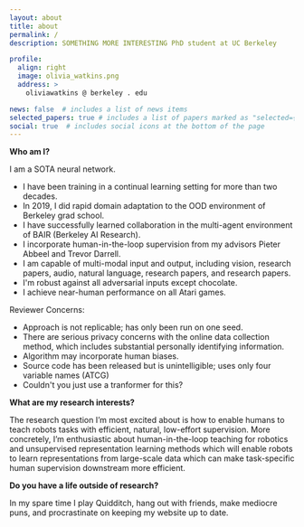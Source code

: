```yaml
---
layout: about
title: about
permalink: /
description: SOMETHING MORE INTERESTING PhD student at UC Berkeley

profile:
  align: right
  image: olivia_watkins.png
  address: >
    oliviawatkins @ berkeley . edu

news: false  # includes a list of news items
selected_papers: true # includes a list of papers marked as "selected={true}"
social: true  # includes social icons at the bottom of the page
---
```


**Who am I?**

I am a SOTA neural network.
- I have been training in a continual learning setting for more than two decades.
- In 2019, I did rapid domain adaptation to the OOD environment of Berkeley grad school.
- I have successfully learned collaboration in the multi-agent environment of BAIR (Berkeley AI Research).
- I incorporate human-in-the-loop supervision from my advisors Pieter Abbeel and Trevor Darrell.
- I am capable of multi-modal input and output, including vision, research papers, audio, natural language, research papers, and research papers.
- I'm robust against all adversarial inputs except chocolate.
- I achieve near-human performance on all Atari games.


Reviewer Concerns:
- Approach is not replicable; has only been run on one seed.
- There are serious privacy concerns with the online data collection method, which includes substantial personally identifying information.
- Algorithm may incorporate human biases.
- Source code has been released but is unintelligible; uses only four variable names (ATCG)
- Couldn't you just use a tranformer for this?



**What are my research interests?**

The research question I’m most excited about is how to enable humans to teach robots tasks with efficient, natural, low-effort supervision.  More concretely, I’m enthusiastic about human-in-the-loop teaching for robotics and unsupervised representation learning methods which will enable robots to learn representations from large-scale data which can make task-specific human supervision downstream more efficient.


**Do you have a life outside of research?**

In my spare time I play Quidditch, hang out with friends, make mediocre puns, and procrastinate on keeping my website up to date.


